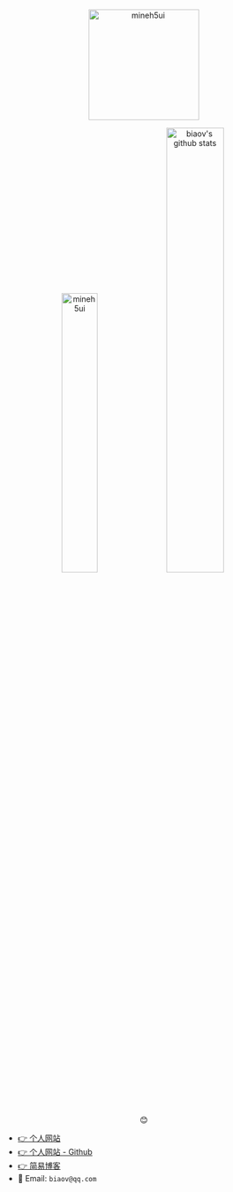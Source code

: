 #

<p align="center">
    <a href="https://biaov.cn/">
        <img src="https://biaov.cn/avatar.png" width="200px" title="mineh5ui" alt="mineh5ui" />
    </a>
</p>
<p align="center">
    <a href="https://biaov.cn/" style="text-decoration: none !important;">
     <img src="https://github-readme-stats.vercel.app/api/top-langs/?username=biaov&layout=compact&bg_color=ffffff" width="36%" title="mineh5ui" alt="mineh5ui" />
     <img src="https://github-readme-stats.vercel.app/api?username=biaov" width="45.4%" title="biaov's github stats" alt="biaov's github stats" />
    </a>
</p>
<p align="center">😊</p>

- [👉 个人网站](https://biaov.cn/)
- [👉 个人网站 - Github](https://biaov.github.io/)
- [👉 简易博客](http://wordpress.biaov.cn/)
- 📧 Email: `biaov@qq.com`

